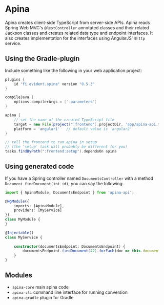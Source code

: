 # Apina

Apina creates client-side TypeScript from server-side APIs. Apina reads Spring Web MVC's
`@RestController` annotated classes and their related Jackson classes and creates related
data type and endpoint interfaces. It also creates implementation for the interfaces using
AngularJS' `$http` service.

## Using the Gradle-plugin

Include something like the following in your web application project:

```groovy
plugins {
    id "fi.evident.apina" version "0.5.3"
}

compileJava { 
    options.compilerArgs = ['-parameters'] 
}

apina {
    // set the name of the created TypeScript file
    target = new File(project(":frontend").projectDir, 'app/apina-api.ts')
    platform = 'angular1'   // default value is 'angular2'
}

// tell the frontend to run apina in setup
// (the 'setup' task will probably be different for you)
tasks.findByPath(":frontend:setup").dependsOn apina
```

## Using generated code

If you have a Spring controller named `DocumentsController` with a method
`Document findDocument(int id)`, you can say the following:

```typescript
import { ApinaModule, DocumentsEndpoint } from 'apina-api';

@NgModule({
    imports: [ApinaModule],
    providers: [MyService]
})
class MyModule {
}

@Injectable()
class MyService {
    
    constructor(documentsEndpoint: DocumentsEndpoint) {
        documentsEndpoint.findDocument(42).forEach(doc => this.document = doc);
    }
}
```

## Modules

  - `apina-core` main apina code
  - `apina-cli` command line interface for running conversion
  - `apina-gradle` plugin for Gradle
